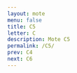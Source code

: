 ```yaml
---
layout: mote
menu: false
title: C5
letter: C
description: Mote C5
permalink: /C5/
prev: C4
next: C6
---
```

